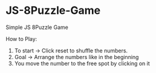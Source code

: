 # JS-8Puzzle-Game
Simple JS 8Puzzle Game

How to Play:
1. To start -> Click reset to shuffle the numbers.
2. Goal -> Arrange the numbers like in the beginning
3. You move the number to the free spot by clicking on it
